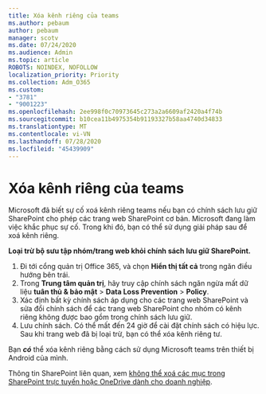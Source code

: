 ```yaml
---
title: Xóa kênh riêng của teams
ms.author: pebaum
author: pebaum
manager: scotv
ms.date: 07/24/2020
ms.audience: Admin
ms.topic: article
ROBOTS: NOINDEX, NOFOLLOW
localization_priority: Priority
ms.collection: Adm_O365
ms.custom:
- "3781"
- "9001223"
ms.openlocfilehash: 2ee998f0c70973645c273a2a6609af2420a4f74b
ms.sourcegitcommit: b10cea11b4975354b91193327b58aa4740d34833
ms.translationtype: MT
ms.contentlocale: vi-VN
ms.lasthandoff: 07/28/2020
ms.locfileid: "45439909"
---
```

# <a name="delete-a-teams-private-channel"></a>Xóa kênh riêng của teams

Microsoft đã biết sự cố xoá kênh riêng teams nếu bạn có chính sách lưu giữ SharePoint cho phép các trang web SharePoint cơ bản. Microsoft đang làm việc khắc phục sự cố. Trong khi đó, bạn có thể sử dụng giải pháp sau để xoá kênh riêng.

**Loại trừ bộ sưu tập nhóm/trang web khỏi chính sách lưu giữ SharePoint.**

1. Đi tới cổng quản trị Office 365, và chọn **Hiển thị tất cả** trong ngăn điều hướng bên trái.
2. Trong **Trung tâm quản trị**, hãy truy cập chính sách ngăn ngừa mất dữ liệu **tuân thủ & bảo mật**  >  **Data Loss Prevention**  >  **Policy**.
3. Xác định bất kỳ chính sách áp dụng cho các trang web SharePoint và sửa đổi chính sách để các trang web SharePoint cho nhóm có kênh riêng không được bao gồm trong chính sách lưu giữ.
4. Lưu chính sách.
    Có thể mất đến 24 giờ để cài đặt chính sách có hiệu lực.
    Sau khi trang web đã bị loại trừ, bạn có thể xóa kênh riêng tư.  
    
Bạn ***có*** thể xóa kênh riêng bằng cách sử dụng Microsoft teams trên thiết bị Android của mình. 

Thông tin SharePoint liên quan, xem [không thể xoá các mục trong SharePoint trực tuyến hoặc OneDrive dành cho doanh nghiệp](https://docs.microsoft.com/alchemyinsights/retention-policy-ediscovery-hold).
